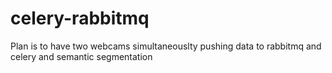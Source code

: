 # celery-rabbitmq

Plan is to have two webcams simultaneouslty pushing data to rabbitmq and celery and 
semantic segmentation

